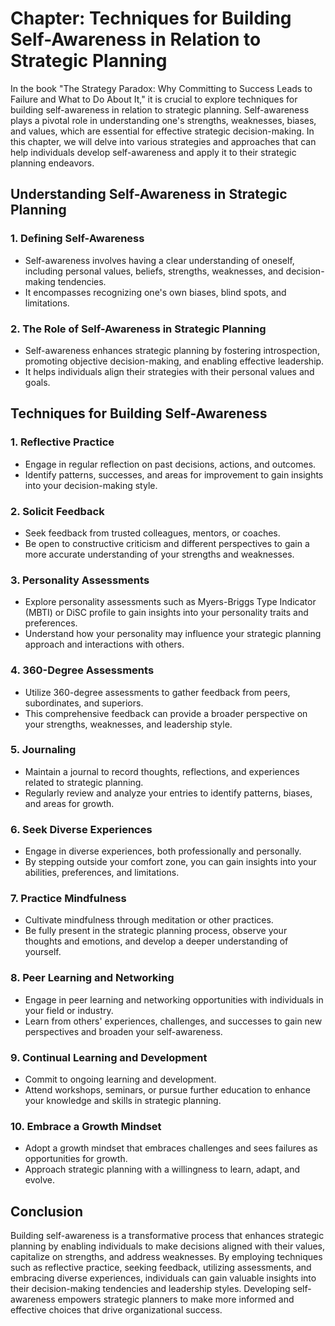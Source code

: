 Chapter: Techniques for Building Self-Awareness in Relation to Strategic Planning
=================================================================================

In the book "The Strategy Paradox: Why Committing to Success Leads to Failure and What to Do About It," it is crucial to explore techniques for building self-awareness in relation to strategic planning. Self-awareness plays a pivotal role in understanding one's strengths, weaknesses, biases, and values, which are essential for effective strategic decision-making. In this chapter, we will delve into various strategies and approaches that can help individuals develop self-awareness and apply it to their strategic planning endeavors.

Understanding Self-Awareness in Strategic Planning
--------------------------------------------------

### 1. **Defining Self-Awareness**

* Self-awareness involves having a clear understanding of oneself, including personal values, beliefs, strengths, weaknesses, and decision-making tendencies.
* It encompasses recognizing one's own biases, blind spots, and limitations.

### 2. **The Role of Self-Awareness in Strategic Planning**

* Self-awareness enhances strategic planning by fostering introspection, promoting objective decision-making, and enabling effective leadership.
* It helps individuals align their strategies with their personal values and goals.

Techniques for Building Self-Awareness
--------------------------------------

### 1. **Reflective Practice**

* Engage in regular reflection on past decisions, actions, and outcomes.
* Identify patterns, successes, and areas for improvement to gain insights into your decision-making style.

### 2. **Solicit Feedback**

* Seek feedback from trusted colleagues, mentors, or coaches.
* Be open to constructive criticism and different perspectives to gain a more accurate understanding of your strengths and weaknesses.

### 3. **Personality Assessments**

* Explore personality assessments such as Myers-Briggs Type Indicator (MBTI) or DiSC profile to gain insights into your personality traits and preferences.
* Understand how your personality may influence your strategic planning approach and interactions with others.

### 4. **360-Degree Assessments**

* Utilize 360-degree assessments to gather feedback from peers, subordinates, and superiors.
* This comprehensive feedback can provide a broader perspective on your strengths, weaknesses, and leadership style.

### 5. **Journaling**

* Maintain a journal to record thoughts, reflections, and experiences related to strategic planning.
* Regularly review and analyze your entries to identify patterns, biases, and areas for growth.

### 6. **Seek Diverse Experiences**

* Engage in diverse experiences, both professionally and personally.
* By stepping outside your comfort zone, you can gain insights into your abilities, preferences, and limitations.

### 7. **Practice Mindfulness**

* Cultivate mindfulness through meditation or other practices.
* Be fully present in the strategic planning process, observe your thoughts and emotions, and develop a deeper understanding of yourself.

### 8. **Peer Learning and Networking**

* Engage in peer learning and networking opportunities with individuals in your field or industry.
* Learn from others' experiences, challenges, and successes to gain new perspectives and broaden your self-awareness.

### 9. **Continual Learning and Development**

* Commit to ongoing learning and development.
* Attend workshops, seminars, or pursue further education to enhance your knowledge and skills in strategic planning.

### 10. **Embrace a Growth Mindset**

* Adopt a growth mindset that embraces challenges and sees failures as opportunities for growth.
* Approach strategic planning with a willingness to learn, adapt, and evolve.

Conclusion
----------

Building self-awareness is a transformative process that enhances strategic planning by enabling individuals to make decisions aligned with their values, capitalize on strengths, and address weaknesses. By employing techniques such as reflective practice, seeking feedback, utilizing assessments, and embracing diverse experiences, individuals can gain valuable insights into their decision-making tendencies and leadership styles. Developing self-awareness empowers strategic planners to make more informed and effective choices that drive organizational success.

